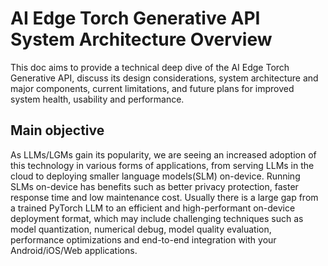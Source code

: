 # AI Edge Torch Generative API System Architecture Overview

This doc aims to provide a technical deep dive of the AI Edge Torch Generative API, discuss its design considerations, system architecture and major components, current limitations, and future plans for improved system health, usability and performance.

## Main objective

As LLMs/LGMs gain its popularity, we are seeing an increased adoption of this technology in various forms of applications, from serving LLMs in the cloud to deploying smaller language models(SLM) on-device. Running SLMs on-device has benefits such as better privacy protection, faster response time and low maintenance cost. Usually there is a large gap from a trained PyTorch LLM to an efficient and high-performant on-device deployment format, which may include challenging techniques such as model quantization, numerical debug, model quality evaluation, performance optimizations and end-to-end integration with your Android/iOS/Web applications.   

